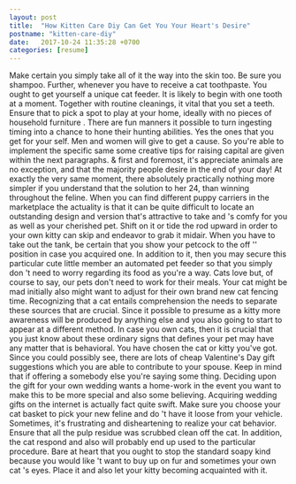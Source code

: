 ```yaml
---
layout: post
title:  "How Kitten Care Diy Can Get You Your Heart's Desire"
postname: "kitten-care-diy"
date:   2017-10-24 11:35:28 +0700
categories: [resume]
---
```

Make certain you simply take all of it the way into the skin too. Be sure you shampoo. Further, whenever you have to receive a cat toothpaste. You ought to get yourself a unique cat feeder. It is likely to begin with one tooth at a moment. Together with routine cleanings, it vital that you set a teeth. Ensure that to pick a spot to play at your home, ideally with no pieces of household furniture . There are fun manners it possible to turn ingesting timing into a chance to hone their hunting abilities. Yes the ones that you get for your self. Men and women will give to get a cause. So you're able to implement the specific same some creative tips for raising capital are given within the next paragraphs. & first and foremost, it's appreciate animals are no exception, and that the majority people desire in the end of your day! At exactly the very same moment, there absolutely practically nothing more simpler if you understand that the solution to her 24, than winning throughout the feline. When you can find different puppy carriers in the marketplace the actuality is that it can be quite difficult to locate an outstanding design and version that's attractive to take and 's comfy for you as well as your cherished pet. Shift on it or tide the rod upward in order to your own kitty can skip and endeavor to grab it midair. When you have to take out the tank, be certain that you show your petcock to the off '' position in case you acquired one. In addition to it, then you may secure this particular cute little member an automated pet feeder so that you simply don 't need to worry regarding its food as you're a way. Cats love but, of course to say, our pets don't need to work for their meals. Your cat might be mad initially also might want to adjust for their own brand new cat fencing time. Recognizing that a cat entails comprehension the needs to separate these sources that are crucial. Since it possible to presume as a kitty more awareness will be produced by anything else and you also going to start to appear at a different method. In case you own cats, then it is crucial that you just know about these ordinary signs that defines your pet may have any matter that is behavioral. You have chosen the cat or kitty you've got. Since you could possibly see, there are lots of cheap Valentine's Day gift suggestions which you are able to contribute to your spouse. Keep in mind that if offering a somebody else you're saying some thing. Deciding upon the gift for your own wedding wants a home-work in the event you want to make this to be more special and also some believing. Acquiring wedding gifts on the internet is actually fact quite swift. Make sure you choose your cat basket to pick your new feline and do 't have it loose from your vehicle. Sometimes, it's frustrating and disheartening to realize your cat behavior. Ensure that all the pulp residue was scrubbed clean off the cat. In addition, the cat respond and also will probably end up used to the particular procedure. Bare at heart that you ought to stop the standard soapy kind because you would like 't want to buy up on fur and sometimes your own cat 's eyes. Place it and also let your kitty becoming acquainted with it.
